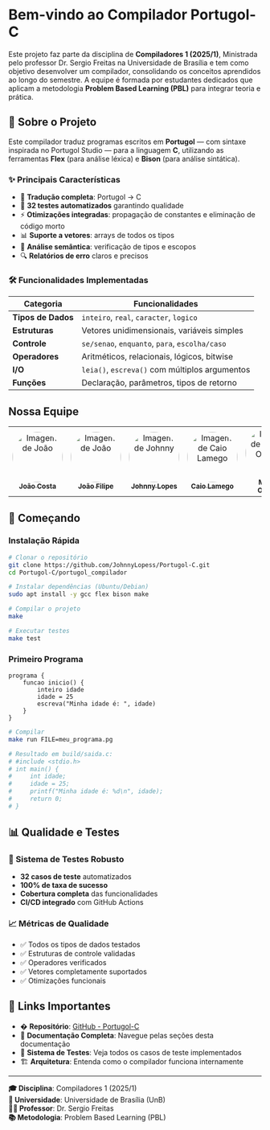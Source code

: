 # Bem-vindo ao Compilador Portugol-C

Este projeto faz parte da disciplina de **Compiladores 1 (2025/1)**, Ministrada pelo professor Dr. Sergio Freitas na Universidade de Brasília e tem como objetivo desenvolver um compilador, consolidando os conceitos aprendidos ao longo do semestre. A equipe é formada por estudantes dedicados que aplicam a metodologia **Problem Based Learning (PBL)** para integrar teoria e prática.

## 🚀 Sobre o Projeto

Este compilador traduz programas escritos em **Portugol** — com sintaxe inspirada no Portugol Studio — para a linguagem **C**, utilizando as ferramentas **Flex** (para análise léxica) e **Bison** (para análise sintática). 

### ✨ Principais Características

- 🔄 **Tradução completa**: Portugol → C
- 🧪 **32 testes automatizados** garantindo qualidade
- ⚡ **Otimizações integradas**: propagação de constantes e eliminação de código morto
- 📊 **Suporte a vetores**: arrays de todos os tipos
- 🎯 **Análise semântica**: verificação de tipos e escopos
- 🔍 **Relatórios de erro** claros e precisos

### 🛠️ Funcionalidades Implementadas

| Categoria | Funcionalidades |
|-----------|----------------|
| **Tipos de Dados** | `inteiro`, `real`, `caracter`, `logico` |
| **Estruturas** | Vetores unidimensionais, variáveis simples |
| **Controle** | `se/senao`, `enquanto`, `para`, `escolha/caso` |
| **Operadores** | Aritméticos, relacionais, lógicos, bitwise |
| **I/O** | `leia()`, `escreva()` com múltiplos argumentos |
| **Funções** | Declaração, parâmetros, tipos de retorno |

## Nossa Equipe

<center> 
  
  <table style="width: 100%;">
  <tr>
    <td align="center"><a href="https://github.com/jvcostta"><img style="border-radius: 50%;" src="https://github.com/jvcostta.png" width="100px;" alt="Imagem de João"/><br /><sub><b>João Costa</b></sub></a></td>
    <td align="center"><a href="https://github.com/Joao151104"><img style="border-radius: 50%;" src="https://github.com/Joao151104.png" width="100px;" alt="Imagem de João"/><br /><sub><b>João Filipe</b></sub></a></td>
    <td align="center"><a href="https://github.com/JohnnyLopess"><img style="border-radius: 50%;" src="https://github.com/Johnnylopess.png" width="100px;" alt="Imagem de Johnny"/><br /><sub><b>Johnny Lopes</b></sub></a></td>
    <td align="center"><a href="https://github.com/caiolamego"><img style="border-radius: 50%;" src="https://github.com/caiolamego.png" width="100px;" alt="Imagem de Caio Lamego"/><br /><sub><b>Caio Lamego</b></sub></a></td>
    <td align="center"><a href="https://github.com/MateusPy"><img style="border-radius: 50%;" src="https://github.com/MateusPy.png" width="100px;" alt="Imagem de Mateus Orlando"/><br /><sub><b>Mateus Orlando</b></sub></a></td>
    <td align="center"><a href="https://github.com/Stain19"><img style="border-radius: 50%;" src="https://github.com/Stain19.png" width="100px;" alt="Imagem de Pedro Braga"/><br /><sub><b>Pedro Braga</b></sub></a></td>
  </tr>
</table> 

</center>

## 🎯 Começando

### Instalação Rápida

```bash
# Clonar o repositório
git clone https://github.com/JohnnyLopess/Portugol-C.git
cd Portugol-C/portugol_compilador

# Instalar dependências (Ubuntu/Debian)
sudo apt install -y gcc flex bison make

# Compilar o projeto
make

# Executar testes
make test
```

### Primeiro Programa

```portugol
programa {
    funcao inicio() {
        inteiro idade
        idade = 25
        escreva("Minha idade é: ", idade)
    }
}
```

```bash
# Compilar
make run FILE=meu_programa.pg

# Resultado em build/saida.c:
# #include <stdio.h>
# int main() {
#     int idade;
#     idade = 25;
#     printf("Minha idade é: %d\n", idade);
#     return 0;
# }
```

## 📊 Qualidade e Testes

### 🧪 Sistema de Testes Robusto
- **32 casos de teste** automatizados
- **100% de taxa de sucesso**
- **Cobertura completa** das funcionalidades
- **CI/CD integrado** com GitHub Actions

### 📈 Métricas de Qualidade
- ✅ Todos os tipos de dados testados
- ✅ Estruturas de controle validadas  
- ✅ Operadores verificados
- ✅ Vetores completamente suportados
- ✅ Otimizações funcionais

## 🔗 Links Importantes

- � **Repositório**: [GitHub - Portugol-C](https://github.com/JohnnyLopess/Portugol-C)
- 📖 **Documentação Completa**: Navegue pelas seções desta documentação
- 🧪 **Sistema de Testes**: Veja todos os casos de teste implementados
- 🏗️ **Arquitetura**: Entenda como o compilador funciona internamente

---

**🎓 Disciplina**: Compiladores 1 (2025/1)  
**🏫 Universidade**: Universidade de Brasília (UnB)  
**👨‍🏫 Professor**: Dr. Sergio Freitas  
**📚 Metodologia**: Problem Based Learning (PBL)

